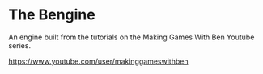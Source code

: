 # The Bengine
An engine built from the tutorials on the Making Games With Ben Youtube series.

https://www.youtube.com/user/makinggameswithben
